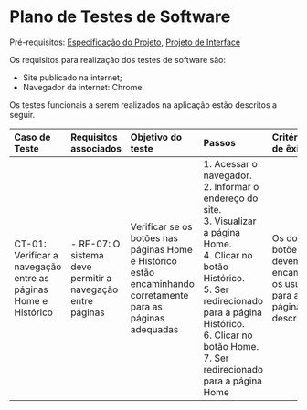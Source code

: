 # Plano de Testes de Software

Pré-requisitos: [Especificação do Projeto](https://github.com/ICEI-PUC-Minas-PMV-ADS/pmv-ads-2023-2-e1-proj-web-t7-lista-de-compras/blob/main/documentos/02-Especifica%C3%A7%C3%A3o%20do%20Projeto.md), [Projeto de Interface](https://github.com/ICEI-PUC-Minas-PMV-ADS/pmv-ads-2023-2-e1-proj-web-t7-lista-de-compras/blob/main/documentos/04-Projeto%20de%20Interface.md)

Os requisitos para realização dos testes de software são:

- Site publicado na internet;
- Navegador da internet: Chrome.<br/>

Os testes funcionais a serem realizados na aplicação estão descritos a seguir.

|Caso de Teste    | Requisitos associados | Objetivo do teste | Passos | Critérios de êxito | Responsável|
|:---|:---|:---|:---|:---|:---|
| CT-01: Verificar a navegação entre as páginas Home e Histórico | - RF-07: O sistema deve permitir a navegação entre páginas| Verificar se os botões nas páginas Home e Histórico estão encaminhando corretamente para as páginas adequadas | 1. Acessar o navegador.<br/> 2. Informar o endereço do site.<br/> 3. Visualizar a página Home.<br/> 4. Clicar no botão Histórico.<br/> 5. Ser redirecionado para a página Histórico.<br/> 6. Clicar no botão Home.<br/> 7. Ser redirecionado para a página Home | Os dois botões devem encaminhar os usuários para as páginas descritas | Isadora Lara |

